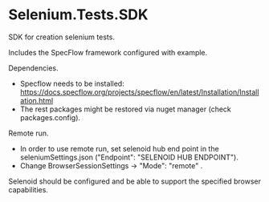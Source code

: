 # Selenium.Tests.SDK
SDK for creation selenium tests.

Includes the SpecFlow framework configured with example.


Dependencies.
- Specflow needs to be installed: https://docs.specflow.org/projects/specflow/en/latest/Installation/Installation.html
- The rest packages might be restored via nuget manager (check packages.config).

Remote run.
- In order to use remote run, set selenoid hub end point in the seleniumSettings.json
("Endpoint": "SELENOID HUB ENDPOINT").
- Change BrowserSessionSettings -> "Mode": "remote" .

Selenoid should be configured and be able to support the specified browser capabilities.

